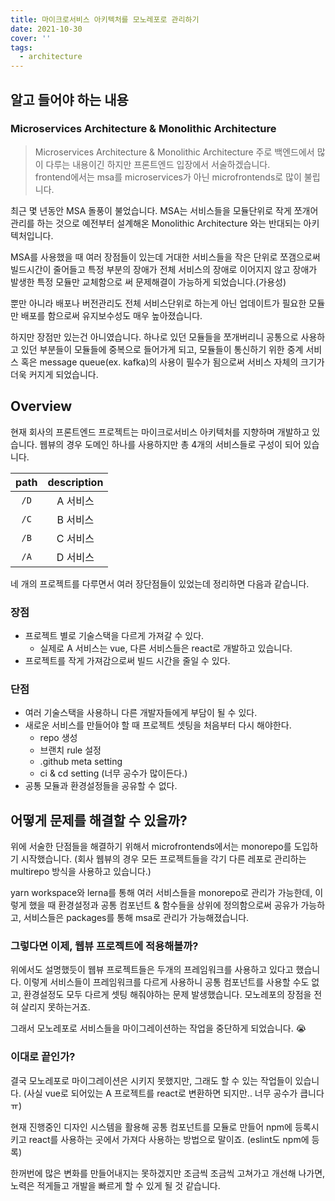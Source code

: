 ```yaml
---
title: 마이크로서비스 아키텍처를 모노레포로 관리하기
date: 2021-10-30
cover: ''
tags:
  - architecture
---
```


## 알고 들어야 하는 내용

### Microservices Architecture & Monolithic Architecture

> Microservices Architecture & Monolithic Architecture
> 주로 백엔드에서 많이 다루는 내용이긴 하지만 프론트엔드 입장에서 서술하겠습니다.  
> frontend에서는 msa를 microservices가 아닌 microfrontends로 많이 불립니다.

최근 몇 년동안 MSA 돌풍이 불었습니다. MSA는 서비스들을 모듈단위로 작게 쪼개어 관리를 하는 것으로 예전부터 설계해온 Monolithic Architecture 와는 반대되는 아키텍처입니다.

MSA를 사용했을 때 여러 장점들이 있는데 거대한 서비스들을 작은 단위로 쪼갬으로써 빌드시간이 줄어들고 특정 부분의 장애가 전체 서비스의 장애로 이어지지 않고 장애가 발생한 특정 모듈만 교체함으로 써 문제해결이 가능하게 되었습니다.(가용성)

뿐만 아니라 배포나 버전관리도 전체 서비스단위로 하는게 아닌 업데이트가 필요한 모듈만 배포를 함으로써 유지보수성도 매우 높아졌습니다.

하지만 장점만 있는건 아니였습니다. 하나로 있던 모듈들을 쪼개버리니 공통으로 사용하고 있던 부분들이 모듈들에 중복으로 들어가게 되고, 모듈들이 통신하기 위한 중계 서비스 혹은 message queue(ex. kafka)의 사용이 필수가 됨으로써 서비스 자체의 크기가 더욱 커지게 되었습니다.

## Overview

현재 회사의 프론트엔드 프로젝트는 마이크로서비스 아키텍처를 지향하며 개발하고 있습니다. 웹뷰의 경우 도메인 하나를 사용하지만 총 4개의 서비스들로 구성이 되어 있습니다.

| path | description |
| :--: | :---------: |
| `/D` |  A 서비스   |
| `/C` |  B 서비스   |
| `/B` |  C 서비스   |
| `/A` |  D 서비스   |

네 개의 프로젝트를 다루면서 여러 장단점들이 있었는데 정리하면 다음과 같습니다.

### 장점

- 프로젝트 별로 기술스택을 다르게 가져갈 수 있다.
  - 실제로 A 서비스는 vue, 다른 서비스들은 react로 개발하고 있습니다.
- 프로젝트를 작게 가져감으로써 빌드 시간을 줄일 수 있다.

### 단점

- 여러 기술스택을 사용하니 다른 개발자들에게 부담이 될 수 있다.
- 새로운 서비스를 만들어야 할 때 프로젝트 셋팅을 처음부터 다시 해야한다.
  - repo 생성
  - 브랜치 rule 설정
  - .github meta setting
  - ci & cd setting (너무 공수가 많이든다.)
- 공통 모듈과 환경설정들을 공유할 수 없다.

## 어떻게 문제를 해결할 수 있을까?

위에 서술한 단점들을 해결하기 위해서 microfrontends에서는 monorepo를 도입하기 시작했습니다. (회사 웹뷰의 경우 모든 프로젝트들을 각기 다른 레포로 관리하는 multirepo 방식을 사용하고 있습니다.)

yarn workspace와 lerna를 통해 여러 서비스들을 monorepo로 관리가 가능한데, 이렇게 했을 때 환경설정과 공통 컴포넌트 & 함수들을 상위에 정의함으로써 공유가 가능하고, 서비스들은 packages를 통해 msa로 관리가 가능해졌습니다.

### 그렇다면 이제, 웹뷰 프로젝트에 적용해볼까?

위에서도 설명했듯이 웹뷰 프로젝트들은 두개의 프레임워크를 사용하고 있다고 했습니다. 이렇게 서비스들이 프레임워크를 다르게 사용하니 공통 컴포넌트를 사용할 수도 없고, 환경설정도 모두 다르게 셋팅 해줘야하는 문제 발생했습니다. 모노레포의 장점을 전혀 살리지 못하는거죠.

그래서 모노레포로 서비스들을 마이그레이션하는 작업을 중단하게 되었습니다. 😭

### 이대로 끝인가?

결국 모노레포로 마이그레이션은 시키지 못했지만, 그래도 할 수 있는 작업들이 있습니다. (사실 vue로 되어있는 A 프로젝트를 react로 변환하면 되지만.. 너무 공수가 큽니다 ㅠ)

현재 진행중인 디자인 시스템을 활용해 공통 컴포넌트를 모듈로 만들어 npm에 등록시키고 react를 사용하는 곳에서 가져다 사용하는 방법으로 말이죠. (eslint도 npm에 등록)

한꺼번에 많은 변화를 만들어내지는 못하겠지만 조금씩 조금씩 고쳐가고 개선해 나가면, 노력은 적게들고 개발을 빠르게 할 수 있게 될 것 같습니다.

